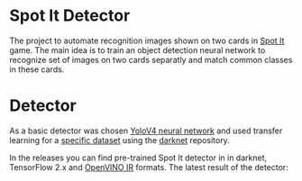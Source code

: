 # Spot It Detector

The project to automate recognition images shown on two cards in [Spot It](https://www.spotitgame.com/) game. 
The main idea is to train an object detection neural network to recognize set of images on two cards separatly and match common classes in these cards.

# Detector
As a basic detector was chosen [YoloV4 neural network](https://arxiv.org/abs/2004.10934) and used transfer learning for a [specific dataset](https://www.kaggle.com/atugaryov/dobble-object-detection) using the [darknet](https://github.com/AlexeyAB/darknet) repository. 

In the releases you can find pre-trained Spot It detector in in darknet, TensorFlow 2.x and [OpenVINO IR](https://github.com/openvinotoolkit/openvino) formats.
The latest result of the detector:
